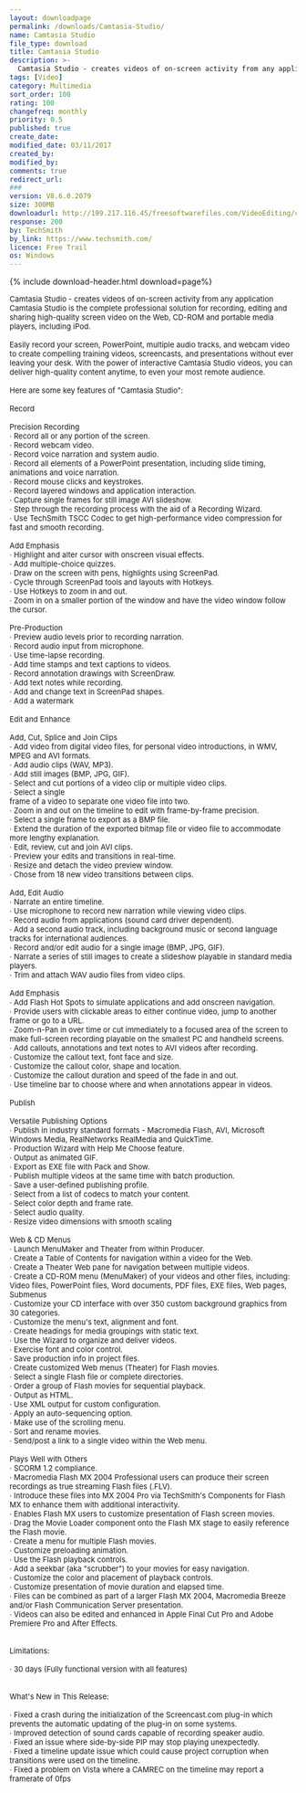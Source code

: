 ```yaml
---
layout: downloadpage
permalink: /downloads/Camtasia-Studio/
name: Camtasia Studio
file_type: download
title: Camtasia Studio
description: >-
  Camtasia Studio - creates videos of on-screen activity from any application
tags: [Video]
category: Multimedia
sort_order: 100
rating: 100
changefreq: monthly
priority: 0.5
published: true
create_date:
modified_date: 03/11/2017
created_by:
modified_by:
comments: true
redirect_url:
###
version: V8.6.0.2079
size: 300MB
downloadurl: http://199.217.116.45/freesoftwarefiles.com/VideoEditing/camtasia.msi
response: 200
by: TechSmith
by_link: https://www.techsmith.com/
licence: Free Trail
os: Windows
---
```


{% include download-header.html download=page%}

<p style="fix-download-text !important">
<p><font size="2">Camtasia Studio - creates videos of on-screen activity from any application <br />
Camtasia Studio is the complete professional solution for recording, editing and sharing high-quality screen video on the Web, CD-ROM and portable media players, including iPod. <br />
<br />
Easily record your screen, PowerPoint, multiple audio tracks, and webcam video to create compelling training videos, screencasts, and presentations without ever leaving your desk. With the power of interactive Camtasia Studio videos, you can deliver high-quality content anytime, to even your most remote audience. <br />
<br />
Here are some key features of "Camtasia Studio": <br />
<br />
Record <br />
<br />
Precision Recording <br />
· Record all or any portion of the screen. <br />
· Record webcam video. <br />
· Record voice narration and system audio. <br />
· Record all elements of a PowerPoint presentation, including slide timing, animations and voice narration. <br />
· Record mouse clicks and keystrokes. <br />
· Record layered windows and application interaction. <br />
· Capture single frames for still image AVI slideshow. <br />
· Step through the recording process with the aid of a Recording Wizard. <br />
· Use TechSmith TSCC Codec to get high-performance video compression for fast and smooth recording. <br />
<br />
Add Emphasis <br />
· Highlight and alter cursor with onscreen visual effects. <br />
· Add multiple-choice quizzes. <br />
· Draw on the screen with pens, highlights using ScreenPad. <br />
· Cycle through ScreenPad tools and layouts with Hotkeys. <br />
· Use Hotkeys to zoom in and out. <br />
· Zoom in on a smaller portion of the window and have the video window follow the cursor. <br />
<br />
Pre-Production <br />
· Preview audio levels prior to recording narration. <br />
· Record audio input from microphone. <br />
· Use time-lapse recording. <br />
· Add time stamps and text captions to videos. <br />
· Record annotation drawings with ScreenDraw. <br />
· Add text notes while recording. <br />
· Add and change text in ScreenPad shapes. <br />
· Add a watermark <br />
<br />
Edit and Enhance <br />
<br />
Add, Cut, Splice and Join Clips <br />
· Add video from digital video files, for personal video introductions, in WMV, MPEG and AVI formats. <br />
· Add audio clips (WAV, MP3). <br />
· Add still images (BMP, JPG, GIF). <br />
· Select and cut portions of a video clip or multiple video clips. <br />
· Select a single <br />
frame of a video to separate one video file into two. <br />
· Zoom in and out on the timeline to edit with frame-by-frame precision. <br />
· Select a single frame to export as a BMP file. <br />
· Extend the duration of the exported bitmap file or video file to accommodate more lengthy explanation. <br />
· Edit, review, cut and join AVI clips. <br />
· Preview your edits and transitions in real-time. <br />
· Resize and detach the video preview window. <br />
· Chose from 18 new video transitions between clips. <br />
<br />
Add, Edit Audio <br />
· Narrate an entire timeline. <br />
· Use microphone to record new narration while viewing video clips. <br />
· Record audio from applications (sound card driver dependent). <br />
· Add a second audio track, including background music or second language tracks for international audiences. <br />
· Record and/or edit audio for a single image (BMP, JPG, GIF). <br />
· Narrate a series of still images to create a slideshow playable in standard media players. <br />
· Trim and attach WAV audio files from video clips. <br />
<br />
Add Emphasis <br />
· Add Flash Hot Spots to simulate applications and add onscreen navigation. <br />
· Provide users with clickable areas to either continue video, jump to another frame or go to a URL. <br />
· Zoom-n-Pan in over time or cut immediately to a focused area of the screen to make full-screen recording playable on the smallest PC and handheld screens. <br />
· Add callouts, annotations and text notes to AVI videos after recording. <br />
· Customize the callout text, font face and size. <br />
· Customize the callout color, shape and location. <br />
· Customize the callout duration and speed of the fade in and out. <br />
· Use timeline bar to choose where and when annotations appear in videos. <br />
<br />
Publish <br />
<br />
Versatile Publishing Options <br />
· Publish in industry standard formats - Macromedia Flash, AVI, Microsoft Windows Media, RealNetworks RealMedia and QuickTime. <br />
· Production Wizard with Help Me Choose feature. <br />
· Output as animated GIF. <br />
· Export as EXE file with Pack and Show. <br />
· Publish multiple videos at the same time with batch production. <br />
· Save a user-defined publishing profile. <br />
· Select from a list of codecs to match your content. <br />
· Select color depth and frame rate. <br />
· Select audio quality. <br />
· Resize video dimensions with smooth scaling <br />
<br />
Web &amp; CD Menus <br />
· Launch MenuMaker and Theater from within Producer. <br />
· Create a Table of Contents for navigation within a video for the Web. <br />
· Create a Theater Web pane for navigation between multiple videos. <br />
· Create a CD-ROM menu (MenuMaker) of your videos and other files, including: Video files, PowerPoint files, Word documents, PDF files, EXE files, Web pages, Submenus <br />
· Customize your CD interface with over 350 custom background graphics from 30 categories. <br />
· Customize the menu's text, alignment and font. <br />
· Create headings for media groupings with static text. <br />
· Use the Wizard to organize and deliver videos. <br />
· Exercise font and color control. <br />
· Save production info in project files. <br />
· Create customized Web menus (Theater) for Flash movies. <br />
· Select a single Flash file or complete directories. <br />
· Order a group of Flash movies for sequential playback. <br />
· Output as HTML. <br />
· Use XML output for custom configuration. <br />
· Apply an auto-sequencing option. <br />
· Make use of the scrolling menu. <br />
· Sort and rename movies. <br />
· Send/post a link to a single video within the Web menu. <br />
<br />
Plays Well with Others <br />
· SCORM 1.2 compliance. <br />
· Macromedia Flash MX 2004 Professional users can produce their screen recordings as true streaming Flash files (.FLV). <br />
· Introduce these files into MX 2004 Pro via TechSmith's Components for Flash MX to enhance them with additional interactivity. <br />
· Enables Flash MX users to customize presentation of Flash screen movies. <br />
· Drag the Movie Loader component onto the Flash MX stage to easily reference the Flash movie. <br />
· Create a menu for multiple Flash movies. <br />
· Customize preloading animation. <br />
· Use the Flash playback controls. <br />
· Add a seekbar (aka "scrubber") to your movies for easy navigation. <br />
· Customize the color and placement of playback controls. <br />
· Customize presentation of movie duration and elapsed time. <br />
· Files can be combined as part of a larger Flash MX 2004, Macromedia Breeze and/or Flash Communication Server presentation. <br />
· Videos can also be edited and enhanced in Apple Final Cut Pro and Adobe Premiere Pro and After Effects. <br />
<br />
<br />
Limitations: <br />
<br />
· 30 days (Fully functional version with all features) <br />
<br />
<br />
What's New in This Release: <br />
<br />
· Fixed a crash during the initialization of the Screencast.com plug-in which prevents the automatic updating of the plug-in on some systems. <br />
· Improved detection of sound cards capable of recording speaker audio. <br />
· Fixed an issue where side-by-side PIP may stop playing unexpectedly. <br />
· Fixed a timeline update issue which could cause project corruption when transitions were used on the timeline. <br />
· Fixed a problem on Vista where a CAMREC on the timeline may report a framerate of 0fps</font></p></p>
